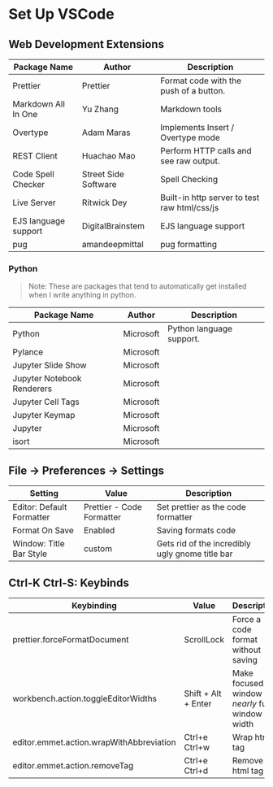 # Set Up VSCode

## Web Development Extensions

| Package Name         | Author               | Description                                  |
| -------------------- | -------------------- | -------------------------------------------- |
| Prettier             | Prettier             | Format code with the push of a button.       |
| Markdown All In One  | Yu Zhang             | Markdown tools                               |
| Overtype             | Adam Maras           | Implements Insert / Overtype mode            |
| REST Client          | Huachao Mao          | Perform HTTP calls and see raw output.       |
| Code Spell Checker   | Street Side Software | Spell Checking                               |
| Live Server          | Ritwick Dey          | Built-in http server to test raw html/css/js |
| EJS language support | DigitalBrainstem     | EJS language support                         |
| pug                  | amandeepmittal       | pug formatting                               |

### Python

> Note: These are packages that tend to automatically get installed when I write anything in python.

| Package Name               | Author    | Description              |
| -------------------------- | --------- | ------------------------ |
| Python                     | Microsoft | Python language support. |
| Pylance                    | Microsoft |                          |
| Jupyter Slide Show         | Microsoft |                          |
| Jupyter Notebook Renderers | Microsoft |                          |
| Jupyter Cell Tags          | Microsoft |                          |
| Jupyter Keymap             | Microsoft |                          |
| Jupyter                    | Microsoft |                          |
| isort                      | Microsoft |                          |

## File -> Preferences -> Settings

| Setting                   | Value                     | Description                                     |
| ------------------------- | ------------------------- | ----------------------------------------------- |
| Editor: Default Formatter | Prettier - Code Formatter | Set prettier as the code formatter              |
| Format On Save            | Enabled                   | Saving formats code                             |
| Window: Title Bar Style   | custom                    | Gets rid of the incredibly ugly gnome title bar |

## Ctrl-K Ctrl-S: Keybinds

| Keybinding                               | Value               | Description                                    |
| ---------------------------------------- | ------------------- | ---------------------------------------------- |
| prettier.forceFormatDocument             | ScrollLock          | Force a code format without saving             |
| workbench.action.toggleEditorWidths      | Shift + Alt + Enter | Make focused window _nearly_ full window width |
| editor.emmet.action.wrapWithAbbreviation | Ctrl+e Ctrl+w       | Wrap html tag                                  |
| editor.emmet.action.removeTag            | Ctrl+e Ctrl+d       | Remove html tag                                |

